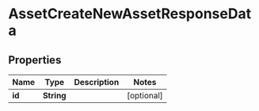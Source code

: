 

# AssetCreateNewAssetResponseData


## Properties

| Name | Type | Description | Notes |
|------------ | ------------- | ------------- | -------------|
|**id** | **String** |  |  [optional] |



